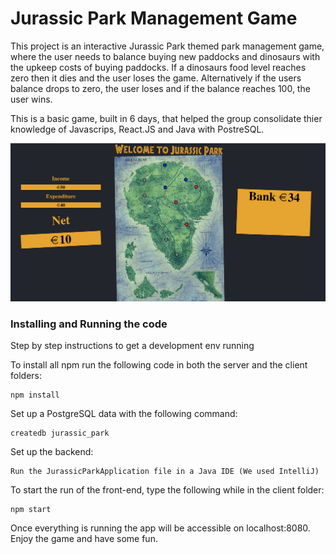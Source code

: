 # Jurassic Park Management Game

This project is an interactive Jurassic Park themed park management game, where the user needs to balance buying new paddocks
and dinosaurs with the upkeep costs of buying paddocks. If a dinosaurs food level reaches zero then it dies and the user loses
the game. Alternatively if the users balance drops to zero, the user loses and if the balance reaches 100, the user wins.

This is a basic game, built in 6 days, that helped the group consolidate thier knowledge of Javascrips, React.JS and Java 
with PostreSQL.

![Jurassic Park Management Game main page image](client/jurassic_park/public/images/jurassic_park_game_homepage.png)

### Installing and Running the code

Step by step instructions to get a development env running

To install all npm run the following code in both the server and the client folders:

```
npm install
```

Set up a PostgreSQL data with the following command:

```
createdb jurassic_park
```

Set up the backend:

```
Run the JurassicParkApplication file in a Java IDE (We used IntelliJ)
```

To start the run of the front-end, type the following while in the client folder:

```
npm start
```

Once everything is running the app will be accessible on localhost:8080. Enjoy the game and have some fun.
